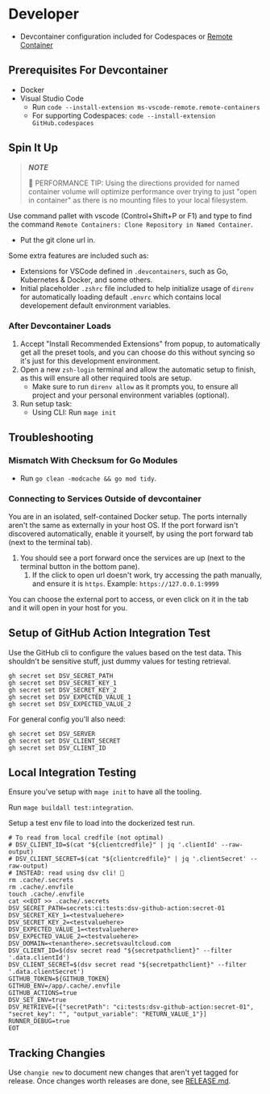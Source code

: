 # Developer

- Devcontainer configuration included for Codespaces or [Remote Container](https://code.visualstudio.com/docs/remote/containers)

## Prerequisites For Devcontainer

- Docker
- Visual Studio Code
  - Run `code --install-extension ms-vscode-remote.remote-containers`
  - For supporting Codespaces: `code --install-extension GitHub.codespaces`

## Spin It Up

> **_NOTE_**
>
> 🐎 PERFORMANCE TIP: Using the directions provided for named container volume will optimize performance over trying to just "open in container" as there is no mounting files to your local filesystem.

Use command pallet with vscode (Control+Shift+P or F1) and type to find the command `Remote Containers: Clone Repository in Named Container`.

- Put the git clone url in.

Some extra features are included such as:

- Extensions for VSCode defined in `.devcontainers`, such as Go, Kubernetes & Docker, and some others.
- Initial placeholder `.zshrc` file included to help initialize usage of `direnv` for automatically loading default `.envrc` which contains local developement default environment variables.

### After Devcontainer Loads

1. Accept "Install Recommended Extensions" from popup, to automatically get all the preset tools, and you can choose do this without syncing so it's just for this development environment.
2. Open a new `zsh-login` terminal and allow the automatic setup to finish, as this will ensure all other required tools are setup.
   - Make sure to run `direnv allow` as it prompts you, to ensure all project and your personal environment variables (optional).
3. Run setup task:
   - Using CLI: Run `mage init`

## Troubleshooting

### Mismatch With Checksum for Go Modules

- Run `go clean -modcache && go mod tidy`.

### Connecting to Services Outside of devcontainer

You are in an isolated, self-contained Docker setup.
The ports internally aren't the same as externally in your host OS.
If the port forward isn't discovered automatically, enable it yourself, by using the port forward tab (next to the terminal tab).

1. You should see a port forward once the services are up (next to the terminal button in the bottom pane).
   1. If the click to open url doesn't work, try accessing the path manually, and ensure it is `https`.
      Example: `https://127.0.0.1:9999`

You can choose the external port to access, or even click on it in the tab and it will open in your host for you.

## Setup of GitHub Action Integration Test

Use the GitHub cli to configure the values based on the test data.
This shouldn't be sensitive stuff, just dummy values for testing retrieval.

```shell
gh secret set DSV_SECRET_PATH
gh secret set DSV_SECRET_KEY_1
gh secret set DSV_SECRET_KEY_2
gh secret set DSV_EXPECTED_VALUE_1
gh secret set DSV_EXPECTED_VALUE_2
```

For general config you'll also need:

```shell
gh secret set DSV_SERVER
gh secret set DSV_CLIENT_SECRET
gh secret set DSV_CLIENT_ID
```

## Local Integration Testing

Ensure you've setup with `mage init` to have all the tooling.

Run `mage buildall test:integration`.

Setup a test env file to load into the dockerized test run.

```shell
# To read from local credfile (not optimal)
# DSV_CLIENT_ID=$(cat "${clientcredfile}" | jq '.clientId' --raw-output)
# DSV_CLIENT_SECRET=$(cat "${clientcredfile}" | jq '.clientSecret' --raw-output)
# INSTEAD: read using dsv cli! 💯
rm .cache/.secrets
rm .cache/.envfile
touch .cache/.envfile
cat <<EOT >> .cache/.secrets
DSV_SECRET_PATH=secrets:ci:tests:dsv-github-action:secret-01
DSV_SECRET_KEY_1=<testvaluehere>
DSV_SECRET_KEY_2=<testvaluehere>
DSV_EXPECTED_VALUE_1=<testvaluehere>
DSV_EXPECTED_VALUE_2=<testvaluehere>
DSV_DOMAIN=<tenanthere>.secretsvaultcloud.com
DSV_CLIENT_ID=$(dsv secret read "${secretpathclient}" --filter '.data.clientId')
DSV_CLIENT_SECRET=$(dsv secret read "${secretpathclient}" --filter '.data.clientSecret')
GITHUB_TOKEN=${GITHUB_TOKEN}
GITHUB_ENV=/app/.cache/.envfile
GITHUB_ACTIONS=true
DSV_SET_ENV=true
DSV_RETRIEVE=[{"secretPath": "ci:tests:dsv-github-action:secret-01", "secret_key": "", "output_variable": "RETURN_VALUE_1"}]
RUNNER_DEBUG=true
EOT
```

## Tracking Changies

Use `changie new` to document new changes that aren't yet tagged for release.
Once changes worth releases are done, see [RELEASE.md](RELEASE.md).
